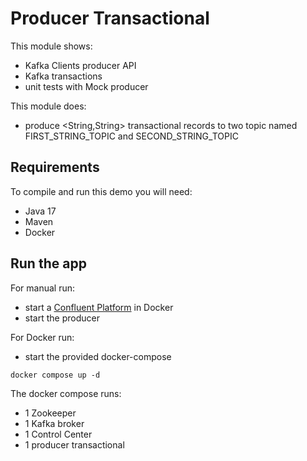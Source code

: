 # Producer Transactional

This module shows:
- Kafka Clients producer API
- Kafka transactions
- unit tests with Mock producer

This module does:
- produce <String,String> transactional records to two topic named FIRST_STRING_TOPIC and SECOND_STRING_TOPIC

## Requirements

To compile and run this demo you will need:
- Java 17
- Maven
- Docker

## Run the app

For manual run:
- start a [Confluent Platform](https://docs.confluent.io/platform/current/quickstart/ce-docker-quickstart.html#step-1-download-and-start-cp) in Docker
- start the producer

For Docker run:
- start the provided docker-compose 

```
docker compose up -d
```

The docker compose runs:
- 1 Zookeeper
- 1 Kafka broker
- 1 Control Center
- 1 producer transactional
